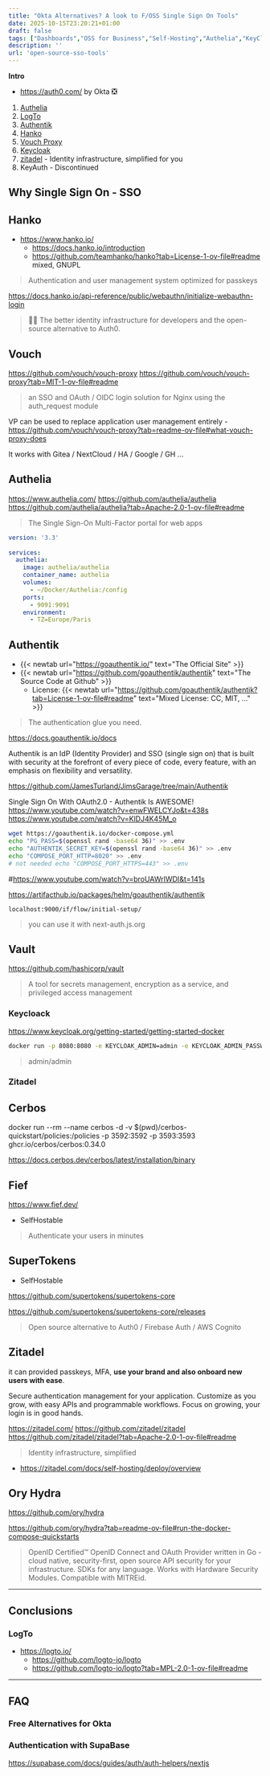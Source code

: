 ```yaml
---
title: "Okta Alternatives? A look to F/OSS Single Sign On Tools"
date: 2025-10-15T23:20:21+01:00
draft: false
tags: ["Dashboards","OSS for Business","Self-Hosting","Authelia","KeyCloak","Authentik"]
description: ''
url: 'open-source-sso-tools'
---
```



**Intro**

* https://auth0.com/ by Okta ❎

1. [Authelia](#authelia)
2. [LogTo](#logto)
3. [Authentik](#authentik)
4. [Hanko](#hanko)
5. [Vouch Proxy](#vouch)
6. [Keycloak](#keycloack)
7. [zitadel](#zitadel) - Identity infrastructure, simplified for you
8. KeyAuth - Discontinued

## Why Single Sign On - SSO


## Hanko

* https://www.hanko.io/
  * https://docs.hanko.io/introduction
  * https://github.com/teamhanko/hanko?tab=License-1-ov-file#readme mixed, GNUPL

> Authentication and user management system optimized for passkeys



https://docs.hanko.io/api-reference/public/webauthn/initialize-webauthn-login


> 🧑‍🚀 The better identity infrastructure for developers and the open-source alternative to Auth0.



## Vouch

https://github.com/vouch/vouch-proxy
https://github.com/vouch/vouch-proxy?tab=MIT-1-ov-file#readme

> an SSO and OAuth / OIDC login solution for Nginx using the auth_request module 

VP can be used to replace application user management entirely - https://github.com/vouch/vouch-proxy?tab=readme-ov-file#what-vouch-proxy-does

It works with Gitea / NextCloud / HA / Google / GH ...

## Authelia
https://www.authelia.com/
https://github.com/authelia/authelia
https://github.com/authelia/authelia?tab=Apache-2.0-1-ov-file#readme

> The Single Sign-On Multi-Factor portal for web apps

```yml
version: '3.3'
    
services:
  authelia:
    image: authelia/authelia
    container_name: authelia
    volumes:
      - ~/Docker/Authelia:/config 
    ports:
      - 9091:9091
    environment:
      - TZ=Europe/Paris
```

## Authentik

* {{< newtab url="https://goauthentik.io/" text="The  Official Site" >}}
* {{< newtab url="https://github.com/goauthentik/authentik" text="The  Source Code at Github" >}}
    * License: {{< newtab url="https://github.com/goauthentik/authentik?tab=License-1-ov-file#readme" text="Mixed License: CC, MIT, ..." >}} 

> The authentication glue you need.

https://docs.goauthentik.io/docs

Authentik is an IdP (Identity Provider) and SSO (single sign on) that is built with security at the forefront of every piece of code, every feature, with an emphasis on flexibility and versatility.

https://github.com/JamesTurland/JimsGarage/tree/main/Authentik

Single Sign On With OAuth2.0 - Authentik Is AWESOME!
https://www.youtube.com/watch?v=enwFWELCYJo&t=438s
https://www.youtube.com/watch?v=KlDJ4K45M_o

```sh
wget https://goauthentik.io/docker-compose.yml
echo "PG_PASS=$(openssl rand -base64 36)" >> .env
echo "AUTHENTIK_SECRET_KEY=$(openssl rand -base64 36)" >> .env
echo "COMPOSE_PORT_HTTP=8020" >> .env
# not needed echo "COMPOSE_PORT_HTTPS=443" >> .env
```

#https://www.youtube.com/watch?v=broUAWrIWDI&t=141s


https://artifacthub.io/packages/helm/goauthentik/authentik


`localhost:9000/if/flow/initial-setup/`

> you can use it with next-auth.js.org

## Vault

https://github.com/hashicorp/vault

> A tool for secrets management, encryption as a service, and privileged access management


### Keycloack



https://www.keycloak.org/getting-started/getting-started-docker

```sh
docker run -p 8080:8080 -e KEYCLOAK_ADMIN=admin -e KEYCLOAK_ADMIN_PASSWORD=admin quay.io/keycloak/keycloak:25.0.2 start-dev
```

> admin/admin

### Zitadel

## Cerbos


docker run --rm --name cerbos -d -v $(pwd)/cerbos-quickstart/policies:/policies -p 3592:3592 -p 3593:3593  ghcr.io/cerbos/cerbos:0.34.0


https://docs.cerbos.dev/cerbos/latest/installation/binary

> 

## Fief

https://www.fief.dev/

* SelfHostable

> Authenticate your users in minutes

## SuperTokens

* SelfHostable

https://github.com/supertokens/supertokens-core

https://github.com/supertokens/supertokens-core/releases

> Open source alternative to Auth0 / Firebase Auth / AWS Cognito

## Zitadel

it can provided passkeys, MFA, **use your brand and also onboard new users with ease**.

Secure authentication management for your application. Customize as you grow, with easy APIs and programmable workflows. Focus on growing, your login is in good hands.


https://zitadel.com/
https://github.com/zitadel/zitadel
https://github.com/zitadel/zitadel?tab=Apache-2.0-1-ov-file#readme

> Identity infrastructure, simplified

* https://zitadel.com/docs/self-hosting/deploy/overview

## Ory Hydra

https://github.com/ory/hydra

https://github.com/ory/hydra?tab=readme-ov-file#run-the-docker-compose-quickstarts

> OpenID Certified™ OpenID Connect and OAuth Provider written in Go - cloud native, security-first, open source API security for your infrastructure. SDKs for any language. Works with Hardware Security Modules. Compatible with MITREid.

---

## Conclusions

### LogTo

* https://logto.io/
  * https://github.com/logto-io/logto
  * https://github.com/logto-io/logto?tab=MPL-2.0-1-ov-file#readme

---

## FAQ

### Free Alternatives for Okta


### Authentication with SupaBase

https://supabase.com/docs/guides/auth/auth-helpers/nextjs